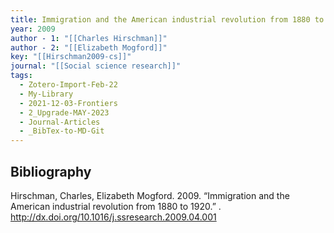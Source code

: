 ```yaml
---
title: Immigration and the American industrial revolution from 1880 to 1920
year: 2009
author - 1: "[[Charles Hirschman]]"
author - 2: "[[Elizabeth Mogford]]"
key: "[[Hirschman2009-cs]]"
journal: "[[Social science research]]"
tags:
  - Zotero-Import-Feb-22
  - My-Library
  - 2021-12-03-Frontiers
  - 2_Upgrade-MAY-2023
  - Journal-Articles
  - _BibTex-to-MD-Git
---
```


## Bibliography
Hirschman, Charles, Elizabeth Mogford. 2009. “Immigration and the American industrial revolution from 1880 to 1920.” . http://dx.doi.org/10.1016/j.ssresearch.2009.04.001